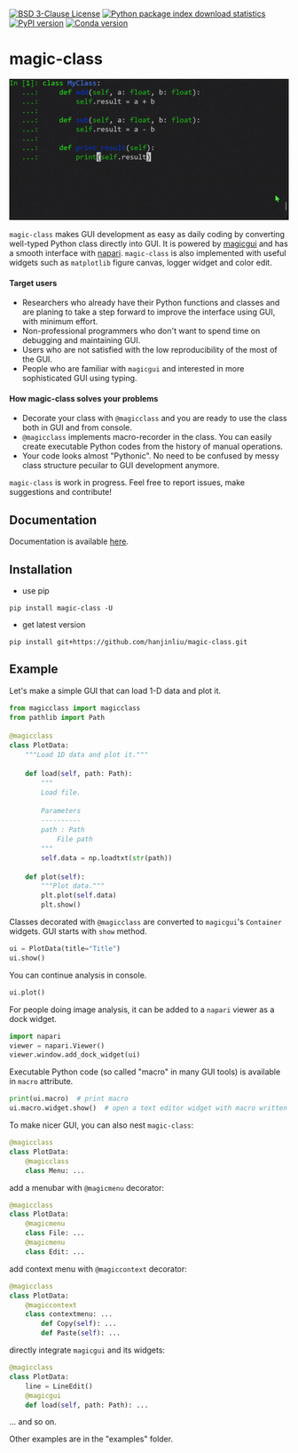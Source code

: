 [![BSD 3-Clause License](https://img.shields.io/pypi/l/magic-class.svg?color=green)](https://github.com/hanjinliu/magic-class/raw/main/LICENSE)
[![Python package index download statistics](https://img.shields.io/pypi/dm/magic-class.svg)](https://pypistats.org/packages/magic-class)
[![PyPI version](https://badge.fury.io/py/magic-class.svg)](https://badge.fury.io/py/magic-class)
[![Conda version](https://anaconda.org/conda-forge/magic-class/badges/version.svg)](https://anaconda.org/conda-forge/magic-class/badges/version.svg)


# magic-class

![](https://github.com/hanjinliu/magic-class/blob/main/Figs/Example.gif)

`magic-class` makes GUI development as easy as daily coding by converting well-typed Python class directly into GUI. It is powered by [magicgui](https://github.com/pyapp-kit/magicgui) and has a smooth interface with [napari](https://github.com/napari/napari). `magic-class` is also implemented with useful widgets such as `matplotlib` figure canvas, logger widget and color edit.

#### Target users

- Researchers who already have their Python functions and classes and are planing to take a step forward to improve the interface using GUI, with minimum effort.
- Non-professional programmers who don't want to spend time on debugging and maintaining GUI.
- Users who are not satisfied with the low reproducibility of the most of the GUI.
- People who are familiar with `magicgui` and interested in more sophisticated GUI using typing.

#### How magic-class solves your problems

- Decorate your class with `@magicclass` and you are ready to use the class both in GUI and from console.
- `@magicclass` implements macro-recorder in the class. You can easily create executable Python codes from the history of manual operations.
- Your code looks almost "Pythonic". No need to be confused by messy class structure pecuilar to GUI development anymore.

`magic-class` is work in progress. Feel free to report issues, make suggestions and contribute!

## Documentation

Documentation is available [here](https://hanjinliu.github.io/magic-class/).

## Installation


- use pip

```
pip install magic-class -U
```

- get latest version

```
pip install git+https://github.com/hanjinliu/magic-class.git
```

## Example

Let's make a simple GUI that can load 1-D data and plot it.

``` python
from magicclass import magicclass
from pathlib import Path

@magicclass
class PlotData:
    """Load 1D data and plot it."""

    def load(self, path: Path):
        """
        Load file.

        Parameters
        ----------
        path : Path
            File path
        """
        self.data = np.loadtxt(str(path))

    def plot(self):
        """Plot data."""
        plt.plot(self.data)
        plt.show()
```

Classes decorated with `@magicclass` are converted to `magicgui`'s `Container` widgets. GUI starts with `show` method.

``` python
ui = PlotData(title="Title")
ui.show()
```

You can continue analysis in console.

``` python
ui.plot()
```

For people doing image analysis, it can be added to a `napari` viewer as a dock widget.

``` python
import napari
viewer = napari.Viewer()
viewer.window.add_dock_widget(ui)
```

Executable Python code (so called "macro" in many GUI tools) is available in `macro` attribute.

``` python
print(ui.macro)  # print macro
ui.macro.widget.show()  # open a text editor widget with macro written in
```

To make nicer GUI, you can also nest `magic-class`:

``` python
@magicclass
class PlotData:
    @magicclass
    class Menu: ...
```

add a menubar with `@magicmenu` decorator:

``` python
@magicclass
class PlotData:
    @magicmenu
    class File: ...
    @magicmenu
    class Edit: ...
```

add context menu with `@magiccontext` decorator:

``` python
@magicclass
class PlotData:
    @magiccontext
    class contextmenu: ...
        def Copy(self): ...
        def Paste(self): ...

```

directly integrate `magicgui` and its widgets:

``` python
@magicclass
class PlotData:
    line = LineEdit()
    @magicgui
    def load(self, path: Path): ...
```

... and so on.

Other examples are in the "examples" folder.
